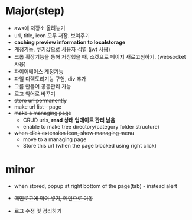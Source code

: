 # Major(step)

- aws에 저장소 올려놓기
- url, title, icon 모두 저장. 보여주기
- **caching preview information to localstorage**
- 계정기능, 쿠키값으로 사용자 식별 (jwt 사용)
- 크롬 확장기능을 통해 저장했을 때, 소켓으로 페이지 새로고침하기. (websocket 사용)
- 파이어베이스 계정기능
- 파일 디렉토리기능 구현, div 추가
- 그룹 만들어 공동관리 가능
- ~~로고 악어로 바꾸기~~
- ~~store url permanently~~
- ~~make url list - page~~
- ~~make a managing page~~
  - CRUD urls, **read 상태 업데이트 관리 남음**
  - enable to make tree directory(category folder structure)
- ~~when click extension icon, show managing menu~~
  - move to a managing page
  - Store this url (when the page blocked using right click)

# minor

- when stored, popup at right bottom of the page(tab) - instead alert

- ~~메인로고에 악어 넣기, 메인으로 이동~~
- 로그 수정 및 정리하기
